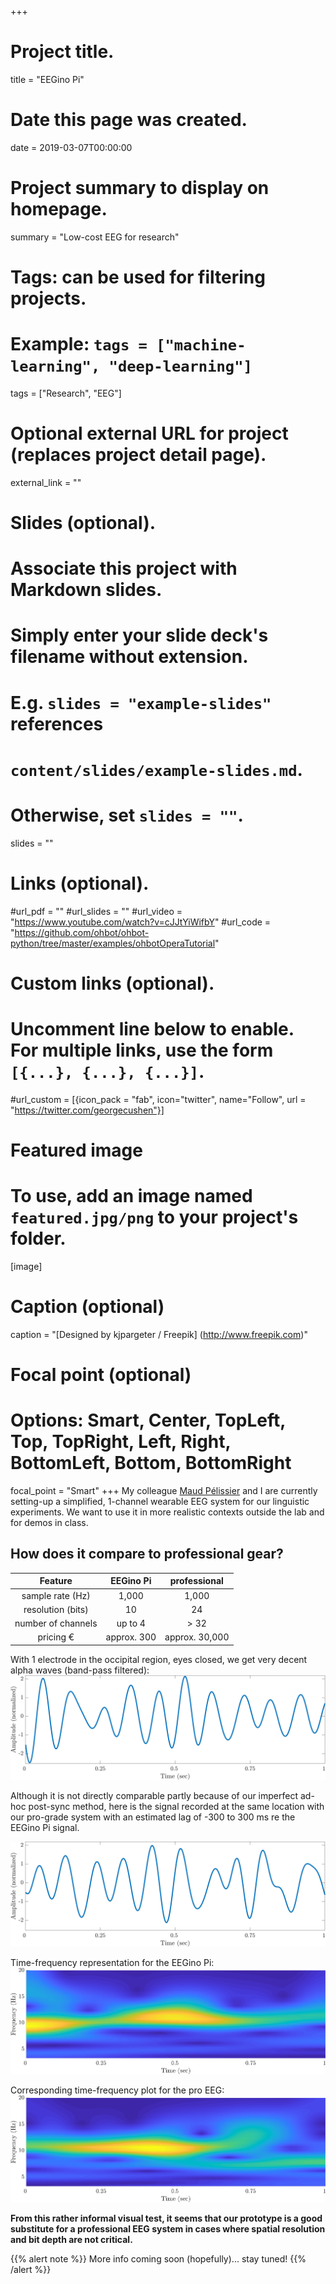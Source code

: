 +++
# Project title.
title = "EEGino Pi"

# Date this page was created.
date = 2019-03-07T00:00:00

# Project summary to display on homepage.
summary = "Low-cost EEG for research"

# Tags: can be used for filtering projects.
# Example: `tags = ["machine-learning", "deep-learning"]`
tags = ["Research", "EEG"]

# Optional external URL for project (replaces project detail page).
external_link = ""

# Slides (optional).
#   Associate this project with Markdown slides.
#   Simply enter your slide deck's filename without extension.
#   E.g. `slides = "example-slides"` references 
#   `content/slides/example-slides.md`.
#   Otherwise, set `slides = ""`.
slides = ""

# Links (optional).
#url_pdf = ""
#url_slides = ""
#url_video = "https://www.youtube.com/watch?v=cJJtYiWifbY"
#url_code = "https://github.com/ohbot/ohbot-python/tree/master/examples/ohbotOperaTutorial"

# Custom links (optional).
#   Uncomment line below to enable. For multiple links, use the form `[{...}, {...}, {...}]`.
#url_custom = [{icon_pack = "fab", icon="twitter", name="Follow", url = "https://twitter.com/georgecushen"}]

# Featured image
# To use, add an image named `featured.jpg/png` to your project's folder. 
[image]
  # Caption (optional)
  caption = "[Designed by kjpargeter / Freepik] (http://www.freepik.com)"
  
  # Focal point (optional)
  # Options: Smart, Center, TopLeft, Top, TopRight, Left, Right, BottomLeft, Bottom, BottomRight
  focal_point = "Smart"
+++
My colleague [Maud Pélissier](https://univ-paris3.academia.edu/MaudP%C3%A9lissier) and I are currently setting-up a simplified, 1-channel wearable EEG system for our linguistic experiments. We want to use it in more realistic contexts outside the lab and for demos in class.

## How does it compare to professional gear?

| Feature | EEGino Pi   |    professional |
|:----------:|:-------------:|:-------------:|
|sample rate (Hz) | 1,000 | 1,000 |
|resolution (bits) |  10 | 24 |
|number of channels | up to 4 | > 32
|pricing &euro;| approx. 300 | approx. 30,000 |

With 1 electrode in the occipital region, eyes closed, we get very decent alpha waves (band-pass filtered):
![alpha waves](alphaPourSite.png)

Although it is not directly comparable partly because of our imperfect ad-hoc post-sync method, here is the signal recorded at the same location with our pro-grade system with an estimated lag of -300 to 300 ms re the EEGino Pi signal.

![alpha waves](alphaPourSiteEEGPro.png)

Time-frequency representation for the EEGino Pi:
![scalogram](tFreqAlpha.png)

Corresponding time-frequency plot for the pro EEG: 
![scalogram](tFreqEEGPro.png)

**From this rather informal visual test, it seems that our prototype is a good substitute for a professional EEG system in cases where spatial resolution and bit depth are not critical.**

{{% alert note %}}
More info coming soon (hopefully)... stay tuned!
{{% /alert %}}

 



